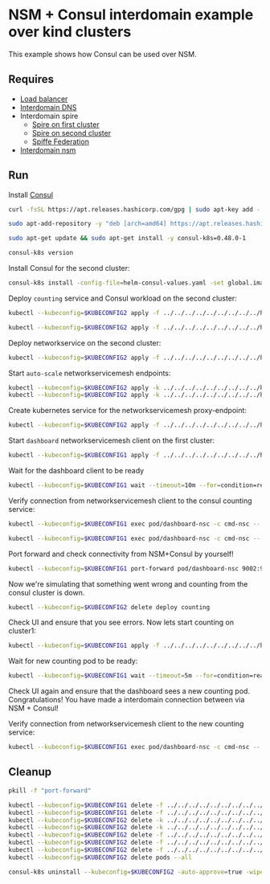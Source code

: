 # NSM + Consul interdomain example over kind clusters

This example shows how Consul can be used over NSM. 

## Requires

- [Load balancer](../loadbalancer)
- [Interdomain DNS](../dns)
- Interdomain spire
    - [Spire on first cluster](../../spire/cluster1)
    - [Spire on second cluster](../../spire/cluster2)
    - [Spiffe Federation](../spiffe_federation)
- [Interdomain nsm](../nsm)


## Run

Install [Consul](https://www.consul.io/docs/k8s/installation/install-cli)
```bash
curl -fsSL https://apt.releases.hashicorp.com/gpg | sudo apt-key add -
```
```bash
sudo apt-add-repository -y "deb [arch=amd64] https://apt.releases.hashicorp.com $(lsb_release -cs) main"
```
```bash
sudo apt-get update && sudo apt-get install -y consul-k8s=0.48.0-1
```
```bash
consul-k8s version
```

Install Consul for the second cluster:
```bash
consul-k8s install -config-file=helm-consul-values.yaml -set global.image=hashicorp/consul:1.12.0 -auto-approve --kubeconfig=$KUBECONFIG2
```

Deploy `counting` service and Consul workload on the second cluster:
```bash
kubectl --kubeconfig=$KUBECONFIG2 apply -f ../../../../../../../../../home/nikita/repos/NSM/deployments-k8s/examples/interdomain/nsm_consul/server/counting_service.yaml
```
```bash
kubectl --kubeconfig=$KUBECONFIG2 apply -f ../../../../../../../../../home/nikita/repos/NSM/deployments-k8s/examples/interdomain/nsm_consul/server/counting.yaml
```

Deploy networkservice on the second cluster:
```bash
kubectl --kubeconfig=$KUBECONFIG2 apply -f ../../../../../../../../../home/nikita/repos/NSM/deployments-k8s/examples/interdomain/nsm_consul/netsvc.yaml
```

Start `auto-scale` networkservicemesh endpoints:
```bash
kubectl --kubeconfig=$KUBECONFIG2 apply -k ../../../../../../../../../home/nikita/repos/NSM/deployments-k8s/examples/interdomain/nsm_consul/nse-auto-scale-client
kubectl --kubeconfig=$KUBECONFIG2 apply -k ../../../../../../../../../home/nikita/repos/NSM/deployments-k8s/examples/interdomain/nsm_consul/nse-auto-scale-server
```

Create kubernetes service for the networkservicemesh proxy-endpoint:
```bash
kubectl --kubeconfig=$KUBECONFIG2 apply -f ../../../../../../../../../home/nikita/repos/NSM/deployments-k8s/examples/interdomain/nsm_consul/service.yaml
```

Start `dashboard` networkservicemesh client on the first cluster:
```bash
kubectl --kubeconfig=$KUBECONFIG1 apply -f ../../../../../../../../../home/nikita/repos/NSM/deployments-k8s/examples/interdomain/nsm_consul/client/dashboard.yaml
```

Wait for the dashboard client to be ready
```bash
kubectl --kubeconfig=$KUBECONFIG1 wait --timeout=10m --for=condition=ready pod -l app=dashboard-nsc
```

Verify connection from networkservicemesh client to the consul counting service:
```bash
kubectl --kubeconfig=$KUBECONFIG1 exec pod/dashboard-nsc -c cmd-nsc -- apk add curl
```
```bash
kubectl --kubeconfig=$KUBECONFIG1 exec pod/dashboard-nsc -c cmd-nsc -- curl counting:9001
```

Port forward and check connectivity from NSM+Consul by yourself!
```bash
kubectl --kubeconfig=$KUBECONFIG1 port-forward pod/dashboard-nsc 9002:9002 &
```
Now we're simulating that something went wrong and counting from the consul cluster is down.
```bash
kubectl --kubeconfig=$KUBECONFIG2 delete deploy counting
```
Check UI and ensure that you see errors.
Now lets start counting on cluster1:
```bash
kubectl --kubeconfig=$KUBECONFIG1 apply -f ../../../../../../../../../home/nikita/repos/NSM/deployments-k8s/examples/interdomain/nsm_consul/server/counting_nsm.yaml
```
Wait for new counting pod to be ready:
```bash
kubectl --kubeconfig=$KUBECONFIG1 wait --timeout=5m --for=condition=ready pod -l app=counting
```

Check UI again and ensure that the dashboard sees a new counting pod. 
Congratulations! You have made a interdomain connection between via NSM + Consul!

Verify connection from networkservicemesh client to the new counting service:
```bash
kubectl --kubeconfig=$KUBECONFIG1 exec pod/dashboard-nsc -c cmd-nsc -- curl counting:9001
```

## Cleanup

```bash
pkill -f "port-forward"
```
```bash
kubectl --kubeconfig=$KUBECONFIG1 delete -f ../../../../../../../../../home/nikita/repos/NSM/deployments-k8s/examples/interdomain/nsm_consul/server/counting_nsm.yaml
kubectl --kubeconfig=$KUBECONFIG1 delete -f ../../../../../../../../../home/nikita/repos/NSM/deployments-k8s/examples/interdomain/nsm_consul/client/dashboard.yaml
kubectl --kubeconfig=$KUBECONFIG2 delete -k ../../../../../../../../../home/nikita/repos/NSM/deployments-k8s/examples/interdomain/nsm_consul/nse-auto-scale-client
kubectl --kubeconfig=$KUBECONFIG2 delete -k ../../../../../../../../../home/nikita/repos/NSM/deployments-k8s/examples/interdomain/nsm_consul/nse-auto-scale-server
kubectl --kubeconfig=$KUBECONFIG2 delete -f ../../../../../../../../../home/nikita/repos/NSM/deployments-k8s/examples/interdomain/nsm_consul/service.yaml
kubectl --kubeconfig=$KUBECONFIG2 delete -f ../../../../../../../../../home/nikita/repos/NSM/deployments-k8s/examples/interdomain/nsm_consul/server/counting_service.yaml
kubectl --kubeconfig=$KUBECONFIG2 delete -f ../../../../../../../../../home/nikita/repos/NSM/deployments-k8s/examples/interdomain/nsm_consul/netsvc.yaml
kubectl --kubeconfig=$KUBECONFIG2 delete pods --all
```
```bash
consul-k8s uninstall --kubeconfig=$KUBECONFIG2 -auto-approve=true -wipe-data=true
```

